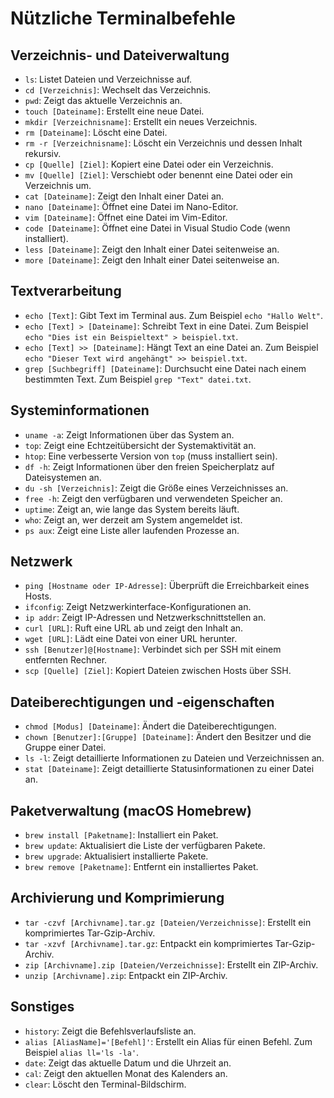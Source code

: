 # Nützliche Terminalbefehle

## Verzeichnis- und Dateiverwaltung
- `ls`: Listet Dateien und Verzeichnisse auf.
- `cd [Verzeichnis]`: Wechselt das Verzeichnis.
- `pwd`: Zeigt das aktuelle Verzeichnis an.
- `touch [Dateiname]`: Erstellt eine neue Datei.
- `mkdir [Verzeichnisname]`: Erstellt ein neues Verzeichnis.
- `rm [Dateiname]`: Löscht eine Datei.
- `rm -r [Verzeichnisname]`: Löscht ein Verzeichnis und dessen Inhalt rekursiv.
- `cp [Quelle] [Ziel]`: Kopiert eine Datei oder ein Verzeichnis.
- `mv [Quelle] [Ziel]`: Verschiebt oder benennt eine Datei oder ein Verzeichnis um.
- `cat [Dateiname]`: Zeigt den Inhalt einer Datei an.
- `nano [Dateiname]`: Öffnet eine Datei im Nano-Editor.
- `vim [Dateiname]`: Öffnet eine Datei im Vim-Editor.
- `code [Dateiname]`: Öffnet eine Datei in Visual Studio Code (wenn installiert).
- `less [Dateiname]`: Zeigt den Inhalt einer Datei seitenweise an.
- `more [Dateiname]`: Zeigt den Inhalt einer Datei seitenweise an.

## Textverarbeitung
- `echo [Text]`: Gibt Text im Terminal aus. Zum Beispiel `echo "Hallo Welt"`.
- `echo [Text] > [Dateiname]`: Schreibt Text in eine Datei. Zum Beispiel `echo "Dies ist ein Beispieltext" > beispiel.txt`.
- `echo [Text] >> [Dateiname]`: Hängt Text an eine Datei an. Zum Beispiel `echo "Dieser Text wird angehängt" >> beispiel.txt`.
- `grep [Suchbegriff] [Dateiname]`: Durchsucht eine Datei nach einem bestimmten Text. Zum Beispiel `grep "Text" datei.txt`.

## Systeminformationen
- `uname -a`: Zeigt Informationen über das System an.
- `top`: Zeigt eine Echtzeitübersicht der Systemaktivität an.
- `htop`: Eine verbesserte Version von `top` (muss installiert sein).
- `df -h`: Zeigt Informationen über den freien Speicherplatz auf Dateisystemen an.
- `du -sh [Verzeichnis]`: Zeigt die Größe eines Verzeichnisses an.
- `free -h`: Zeigt den verfügbaren und verwendeten Speicher an.
- `uptime`: Zeigt an, wie lange das System bereits läuft.
- `who`: Zeigt an, wer derzeit am System angemeldet ist.
- `ps aux`: Zeigt eine Liste aller laufenden Prozesse an.

## Netzwerk
- `ping [Hostname oder IP-Adresse]`: Überprüft die Erreichbarkeit eines Hosts.
- `ifconfig`: Zeigt Netzwerkinterface-Konfigurationen an.
- `ip addr`: Zeigt IP-Adressen und Netzwerkschnittstellen an.
- `curl [URL]`: Ruft eine URL ab und zeigt den Inhalt an.
- `wget [URL]`: Lädt eine Datei von einer URL herunter.
- `ssh [Benutzer]@[Hostname]`: Verbindet sich per SSH mit einem entfernten Rechner.
- `scp [Quelle] [Ziel]`: Kopiert Dateien zwischen Hosts über SSH.

## Dateiberechtigungen und -eigenschaften
- `chmod [Modus] [Dateiname]`: Ändert die Dateiberechtigungen.
- `chown [Benutzer]:[Gruppe] [Dateiname]`: Ändert den Besitzer und die Gruppe einer Datei.
- `ls -l`: Zeigt detaillierte Informationen zu Dateien und Verzeichnissen an.
- `stat [Dateiname]`: Zeigt detaillierte Statusinformationen zu einer Datei an.

## Paketverwaltung (macOS Homebrew)
- `brew install [Paketname]`: Installiert ein Paket.
- `brew update`: Aktualisiert die Liste der verfügbaren Pakete.
- `brew upgrade`: Aktualisiert installierte Pakete.
- `brew remove [Paketname]`: Entfernt ein installiertes Paket.

## Archivierung und Komprimierung
- `tar -czvf [Archivname].tar.gz [Dateien/Verzeichnisse]`: Erstellt ein komprimiertes Tar-Gzip-Archiv.
- `tar -xzvf [Archivname].tar.gz`: Entpackt ein komprimiertes Tar-Gzip-Archiv.
- `zip [Archivname].zip [Dateien/Verzeichnisse]`: Erstellt ein ZIP-Archiv.
- `unzip [Archivname].zip`: Entpackt ein ZIP-Archiv.

## Sonstiges
- `history`: Zeigt die Befehlsverlaufsliste an.
- `alias [AliasName]='[Befehl]'`: Erstellt ein Alias für einen Befehl. Zum Beispiel `alias ll='ls -la'`.
- `date`: Zeigt das aktuelle Datum und die Uhrzeit an.
- `cal`: Zeigt den aktuellen Monat des Kalenders an.
- `clear`: Löscht den Terminal-Bildschirm.
